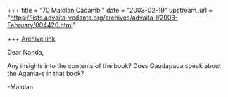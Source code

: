 +++
title = "70 Malolan Cadambi"
date = "2003-02-19"
upstream_url = "https://lists.advaita-vedanta.org/archives/advaita-l/2003-February/004420.html"

+++
[Archive link](https://lists.advaita-vedanta.org/archives/advaita-l/2003-February/004420.html)

Dear Nanda,

Any insights into the contents of the book? Does Gaudapada speak about the
Agama-s in that book?

-Malolan

